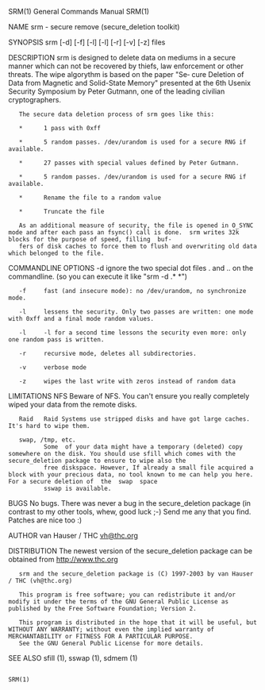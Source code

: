 SRM(1)                                                                            General Commands Manual                                                                           SRM(1)

NAME
       srm - secure remove (secure_deletion toolkit)

SYNOPSIS
       srm [-d] [-f] [-l] [-l] [-r] [-v] [-z] files

DESCRIPTION
       srm is designed to delete data on mediums in a secure manner which can not be recovered by thiefs, law enforcement or other threats.  The wipe algorythm is based on the paper "Se‐
       cure Deletion of Data from Magnetic and Solid-State Memory" presented at the 6th Usenix Security Symposium by Peter Gutmann, one of the leading civilian cryptographers.

       The secure data deletion process of srm goes like this:

       *      1 pass with 0xff

       *      5 random passes. /dev/urandom is used for a secure RNG if available.

       *      27 passes with special values defined by Peter Gutmann.

       *      5 random passes. /dev/urandom is used for a secure RNG if available.

       *      Rename the file to a random value

       *      Truncate the file

       As an additional measure of security, the file is opened in O_SYNC mode and after each pass an fsync() call is done.  srm writes 32k blocks for the purpose of speed, filling  buf‐
       fers of disk caches to force them to flush and overwriting old data which belonged to the file.

COMMANDLINE OPTIONS
       -d     ignore the two special dot files . and .. on the commandline. (so you can execute it like "srm -d .* *")

       -f     fast (and insecure mode): no /dev/urandom, no synchronize mode.

       -l     lessens the security. Only two passes are written: one mode with 0xff and a final mode random values.

       -l     -l for a second time lessons the security even more: only one random pass is written.

       -r     recursive mode, deletes all subdirectories.

       -v     verbose mode

       -z     wipes the last write with zeros instead of random data

LIMITATIONS
       NFS    Beware of NFS. You can't ensure you really completely wiped your data from the remote disks.

       Raid   Raid Systems use stripped disks and have got large caches. It's hard to wipe them.

       swap, /tmp, etc.
              Some  of your data might have a temporary (deleted) copy somewhere on the disk. You should use sfill which comes with the secure_deletion package to ensure to wipe also the
              free diskspace. However, If already a small file acquired a block with your precious data, no tool known to me can help you here. For a secure deletion of  the  swap  space
              sswap is available.

BUGS
       No bugs. There was never a bug in the secure_deletion package (in contrast to my other tools, whew, good luck ;-) Send me any that you find.  Patches are nice too :)

AUTHOR
       van Hauser / THC <vh@thc.org>

DISTRIBUTION
       The newest version of the secure_deletion package can be obtained from http://www.thc.org

       srm and the secure_deletion package is (C) 1997-2003 by van Hauser / THC (vh@thc.org)

       This program is free software; you can redistribute it and/or modify it under the terms of the GNU General Public License as published by the Free Software Foundation; Version 2.

       This program is distributed in the hope that it will be useful, but WITHOUT ANY WARRANTY; without even the implied warranty of MERCHANTABILITY or FITNESS FOR A PARTICULAR PURPOSE.
       See the GNU General Public License for more details.

SEE ALSO
       sfill (1), sswap (1), sdmem (1)

                                                                                                                                                                                    SRM(1)
